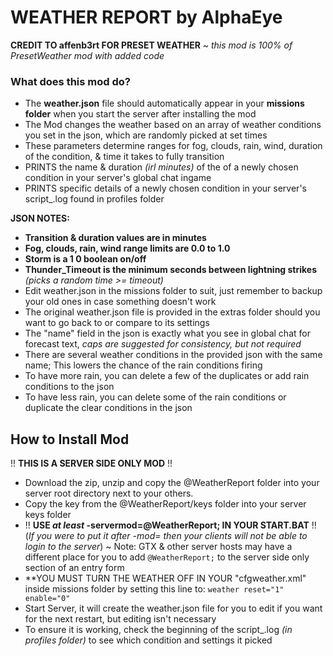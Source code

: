 # WEATHER REPORT by AlphaEye
**CREDIT TO affenb3rt FOR PRESET WEATHER** ~ *this mod is 100% of PresetWeather mod with added code*

### What does this mod do?
* The **weather.json** file should automatically appear in your **missions folder** when you start the server after installing the mod
* The Mod changes the weather based on an array of weather conditions you set in the json, which are randomly picked at set times
* These parameters determine ranges for fog, clouds, rain, wind, duration of the condition, & time it takes to fully transition
* PRINTS the name & duration *(irl minutes)* of the of a newly chosen condition in your server's global chat ingame
* PRINTS specific details of a newly chosen condition in your server's script_.log found in profiles folder

**JSON NOTES:**
* **Transition & duration values are in minutes**
* **Fog, clouds, rain, wind range limits are 0.0 to 1.0**
* **Storm is a 1 0 boolean on/off**
* **Thunder_Timeout is the minimum seconds between lightning strikes** _(picks a random time >= timeout)_
* Edit weather.json in the missions folder to suit, just remember to backup your old ones in case something doesn't work
* The original weather.json file is provided in the extras folder should you want to go back to or compare to its settings
* The "name" field in the json is exactly what you see in global chat for forecast text, _caps are suggested for consistency, but not required_
* There are several weather conditions in the provided json with the same name; This lowers the chance of the rain conditions firing
* To have more rain, you can delete a few of the duplicates or add rain conditions to the json
* To have less rain, you can delete some of the rain conditions or duplicate the clear conditions in the json

## How to Install Mod
!! **THIS IS A SERVER SIDE ONLY MOD** !!
* Download the zip, unzip and copy the @WeatherReport folder into your server root directory next to your others.  
* Copy the key from the @WeatherReport/keys folder into your server keys folder 
* !! **USE _at least_ -servermod=@WeatherReport; IN YOUR START.BAT** !! (_If you were to put it after -mod= then your clients will not be able to login to the server_) ~ Note: GTX & other server hosts may have a different place for you to add `@WeatherReport;` to the server side only section of an entry form
* **YOU MUST TURN THE WEATHER OFF IN YOUR "cfgweather.xml" inside missions folder by setting this line to: `weather reset="1" enable="0"`
* Start Server, it will create the weather.json file for you to edit if you want for the next restart, but editing isn't necessary
* To ensure it is working, check the beginning of the script_.log _(in profiles folder)_ to see which condition and settings it picked